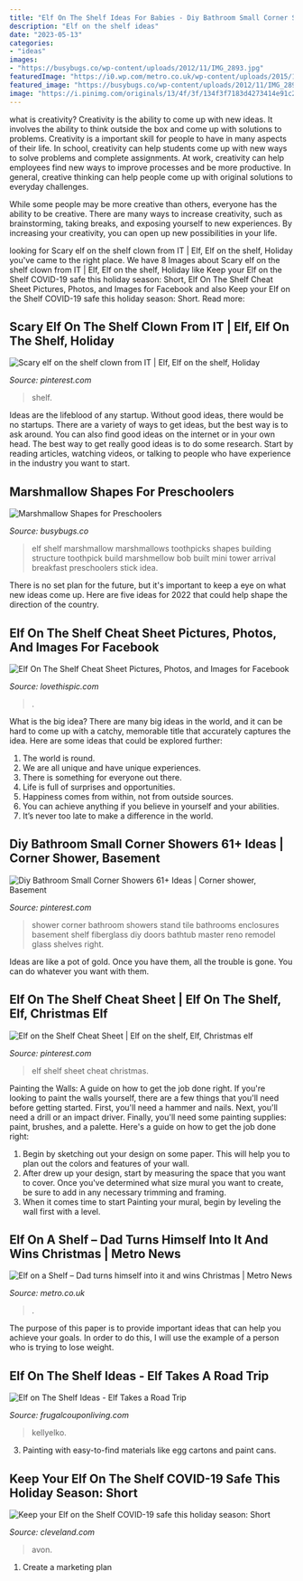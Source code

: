 ```yaml
---
title: "Elf On The Shelf Ideas For Babies - Diy Bathroom Small Corner Showers 61+ Ideas"
description: "Elf on the shelf ideas"
date: "2023-05-13"
categories:
- "ideas"
images:
- "https://busybugs.co/wp-content/uploads/2012/11/IMG_2893.jpg"
featuredImage: "https://i0.wp.com/metro.co.uk/wp-content/uploads/2015/12/elf-comp.jpg?quality=90&amp;strip=all&amp;zoom=1&amp;resize=1023%2C686&amp;ssl=1"
featured_image: "https://busybugs.co/wp-content/uploads/2012/11/IMG_2893.jpg"
image: "https://i.pinimg.com/originals/13/4f/3f/134f3f7183d4273414e91c2747f278df.jpg"
---
```



what is creativity?
Creativity is the ability to come up with new ideas. It involves the ability to think outside the box and come up with solutions to problems.
Creativity is a important skill for people to have in many aspects of their life. In school, creativity can help students come up with new ways to solve problems and complete assignments. At work, creativity can help employees find new ways to improve processes and be more productive. In general, creative thinking can help people come up with original solutions to everyday challenges.

While some people may be more creative than others, everyone has the ability to be creative. There are many ways to increase creativity, such as brainstorming, taking breaks, and exposing yourself to new experiences. By increasing your creativity, you can open up new possibilities in your life.

	

		
looking for Scary elf on the shelf clown from IT | Elf, Elf on the shelf, Holiday you've came to the right place. We have 8 Images about Scary elf on the shelf clown from IT | Elf, Elf on the shelf, Holiday like Keep your Elf on the Shelf COVID-19 safe this holiday season: Short, Elf On The Shelf Cheat Sheet Pictures, Photos, and Images for Facebook and also Keep your Elf on the Shelf COVID-19 safe this holiday season: Short. Read more:
		
    
## Scary Elf On The Shelf Clown From IT | Elf, Elf On The Shelf, Holiday

<img loading=lazy src="https://i.pinimg.com/736x/fe/14/1d/fe141d194195f18904cefd94725b2c7b.jpg" onerror="this.onerror=null;this.src='https://tse3.mm.bing.net/th?id=OIP.DrEbmfEChFqARYuh9U-4JQHaJ3&amp;pid=15.1';" alt="Scary elf on the shelf clown from IT | Elf, Elf on the shelf, Holiday">

_Source: pinterest.com_

>shelf. 

	

Ideas are the lifeblood of any startup. Without good ideas, there would be no startups. There are a variety of ways to get ideas, but the best way is to ask around. You can also find good ideas on the internet or in your own head. The best way to get really good ideas is to do some research. Start by reading articles, watching videos, or talking to people who have experience in the industry you want to start.

    
## Marshmallow Shapes For Preschoolers

<img loading=lazy src="https://busybugs.co/wp-content/uploads/2012/11/IMG_2893.jpg" onerror="this.onerror=null;this.src='https://tse1.mm.bing.net/th?id=OIP.Lj3ay79RPUuDNhEh52huFgEsDI&amp;pid=15.1';" alt="Marshmallow Shapes for Preschoolers">

_Source: busybugs.co_

>elf shelf marshmallow marshmallows toothpicks shapes building structure toothpick build marshmellow bob built mini tower arrival breakfast preschoolers stick idea. 

	

There is no set plan for the future, but it's important to keep a eye on what new ideas come up. Here are five ideas for 2022 that could help shape the direction of the country.

    
## Elf On The Shelf Cheat Sheet Pictures, Photos, And Images For Facebook

<img loading=lazy src="http://www.lovethispic.com/uploaded_images/343159-Elf-On-The-Shelf-Cheat-Sheet.jpg" onerror="this.onerror=null;this.src='https://tse3.mm.bing.net/th?id=OIP.578ISWe1PQVJYdIn8Cn6sQHaLE&amp;pid=15.1';" alt="Elf On The Shelf Cheat Sheet Pictures, Photos, and Images for Facebook">

_Source: lovethispic.com_

>. 

	

What is the big idea?
There are many big ideas in the world, and it can be hard to come up with a catchy, memorable title that accurately captures the idea. Here are some ideas that could be explored further: 
1. The world is round. 
2. We are all unique and have unique experiences. 
3. There is something for everyone out there. 
4. Life is full of surprises and opportunities. 
5. Happiness comes from within, not from outside sources. 
6. You can achieve anything if you believe in yourself and your abilities. 
7. It’s never too late to make a difference in the world.

    
## Diy Bathroom Small Corner Showers 61+ Ideas | Corner Shower, Basement

<img loading=lazy src="https://i.pinimg.com/originals/13/4f/3f/134f3f7183d4273414e91c2747f278df.jpg" onerror="this.onerror=null;this.src='https://tse2.mm.bing.net/th?id=OIP.lCIpc647C2pA1P0A-uLV8QAAAA&amp;pid=15.1';" alt="Diy Bathroom Small Corner Showers 61+ Ideas | Corner shower, Basement">

_Source: pinterest.com_

>shower corner bathroom showers stand tile bathrooms enclosures basement shelf fiberglass diy doors bathtub master reno remodel glass shelves right. 

	

Ideas are like a pot of gold. Once you have them, all the trouble is gone. You can do whatever you want with them.

    
## Elf On The Shelf Cheat Sheet | Elf On The Shelf, Elf, Christmas Elf

<img loading=lazy src="https://i.pinimg.com/736x/d5/92/48/d592481e6bda4e194360556afc198e37.jpg" onerror="this.onerror=null;this.src='https://tse1.mm.bing.net/th?id=OIP.mBBYRsEBHENLAsceiYLzcAHaLH&amp;pid=15.1';" alt="Elf on the Shelf Cheat Sheet | Elf on the shelf, Elf, Christmas elf">

_Source: pinterest.com_

>elf shelf sheet cheat christmas. 

	

Painting the Walls: A guide on how to get the job done right.
If you're looking to paint the walls yourself, there are a few things that you'll need before getting started. First, you'll need a hammer and nails. Next, you'll need a drill or an impact driver. Finally, you'll need some painting supplies: paint, brushes, and a palette. Here's a guide on how to get the job done right: 
1) Begin by sketching out your design on some paper. This will help you to plan out the colors and features of your wall. 
2) After drew up your design, start by measuring the space that you want to cover. Once you've determined what size mural you want to create, be sure to add in any necessary trimming and framing. 
3) When it comes time to start Painting your mural, begin by leveling the wall first with a level.

    
## Elf On A Shelf – Dad Turns Himself Into It And Wins Christmas | Metro News

<img loading=lazy src="https://i0.wp.com/metro.co.uk/wp-content/uploads/2015/12/elf-comp.jpg?quality=90&amp;strip=all&amp;zoom=1&amp;resize=1023%2C686&amp;ssl=1" onerror="this.onerror=null;this.src='https://tse4.mm.bing.net/th?id=OIP.8UYr30-nsRus_9v1tPKddgHaE9&amp;pid=15.1';" alt="Elf on a Shelf – Dad turns himself into it and wins Christmas | Metro News">

_Source: metro.co.uk_

>. 

	

The purpose of this paper is to provide important ideas that can help you achieve your goals. In order to do this, I will use the example of a person who is trying to lose weight.

    
## Elf On The Shelf Ideas - Elf Takes A Road Trip

<img loading=lazy src="https://www.frugalcouponliving.com/wp-content/uploads/2013/11/elf-on-the-shelf-ideas-traffic-frugal-coupon-living.jpg" onerror="this.onerror=null;this.src='https://tse4.mm.bing.net/th?id=OIP.1IrDiDhNEyjuOvgzc6NBLQHaLH&amp;pid=15.1';" alt="Elf on The Shelf Ideas - Elf Takes a Road Trip">

_Source: frugalcouponliving.com_

>kellyelko. 

	

3. Painting with easy-to-find materials like egg cartons and paint cans.

    
## Keep Your Elf On The Shelf COVID-19 Safe This Holiday Season: Short

<img loading=lazy src="https://www.cleveland.com/resizer/t49_LtB7OmsOtp2b2GvR7VrSJfU=/1280x0/filters:focal(401x427:411x417)/cloudfront-us-east-1.images.arcpublishing.com/advancelocal/PNUNZLJHSBDNBGEUYGYDBOMRLI.jpg" onerror="this.onerror=null;this.src='https://tse3.mm.bing.net/th?id=OIP.S3I3ebyd7AnJAjR72uaKBgHaJ5&amp;pid=15.1';" alt="Keep your Elf on the Shelf COVID-19 safe this holiday season: Short">

_Source: cleveland.com_

>avon. 

	

1. Create a marketing plan 

